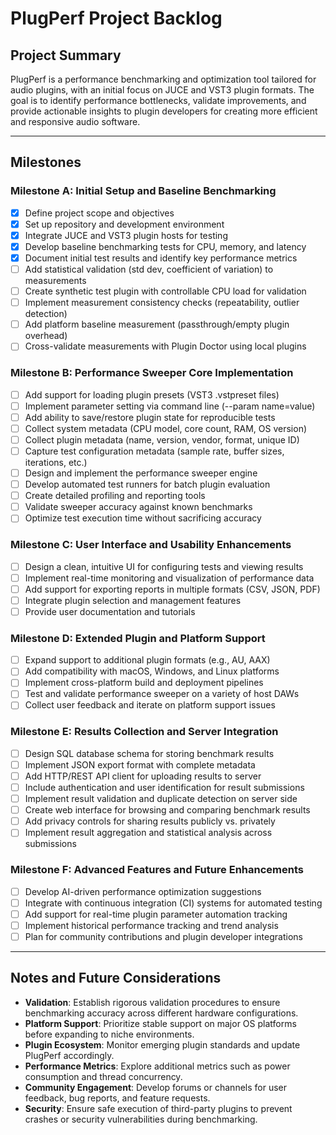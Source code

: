 # PlugPerf Project Backlog

## Project Summary
PlugPerf is a performance benchmarking and optimization tool tailored for audio plugins, with an initial focus on JUCE and VST3 plugin formats. The goal is to identify performance bottlenecks, validate improvements, and provide actionable insights to plugin developers for creating more efficient and responsive audio software.

---

## Milestones

### Milestone A: Initial Setup and Baseline Benchmarking
- [x] Define project scope and objectives
- [x] Set up repository and development environment
- [x] Integrate JUCE and VST3 plugin hosts for testing
- [x] Develop baseline benchmarking tests for CPU, memory, and latency
- [x] Document initial test results and identify key performance metrics
- [ ] Add statistical validation (std dev, coefficient of variation) to measurements
- [ ] Create synthetic test plugin with controllable CPU load for validation
- [ ] Implement measurement consistency checks (repeatability, outlier detection)
- [ ] Add platform baseline measurement (passthrough/empty plugin overhead)
- [ ] Cross-validate measurements with Plugin Doctor using local plugins

### Milestone B: Performance Sweeper Core Implementation
- [ ] Add support for loading plugin presets (VST3 .vstpreset files)
- [ ] Implement parameter setting via command line (--param name=value)
- [ ] Add ability to save/restore plugin state for reproducible tests
- [ ] Collect system metadata (CPU model, core count, RAM, OS version)
- [ ] Collect plugin metadata (name, version, vendor, format, unique ID)
- [ ] Capture test configuration metadata (sample rate, buffer sizes, iterations, etc.)
- [ ] Design and implement the performance sweeper engine
- [ ] Develop automated test runners for batch plugin evaluation
- [ ] Create detailed profiling and reporting tools
- [ ] Validate sweeper accuracy against known benchmarks
- [ ] Optimize test execution time without sacrificing accuracy

### Milestone C: User Interface and Usability Enhancements
- [ ] Design a clean, intuitive UI for configuring tests and viewing results
- [ ] Implement real-time monitoring and visualization of performance data
- [ ] Add support for exporting reports in multiple formats (CSV, JSON, PDF)
- [ ] Integrate plugin selection and management features
- [ ] Provide user documentation and tutorials

### Milestone D: Extended Plugin and Platform Support
- [ ] Expand support to additional plugin formats (e.g., AU, AAX)
- [ ] Add compatibility with macOS, Windows, and Linux platforms
- [ ] Implement cross-platform build and deployment pipelines
- [ ] Test and validate performance sweeper on a variety of host DAWs
- [ ] Collect user feedback and iterate on platform support issues

### Milestone E: Results Collection and Server Integration
- [ ] Design SQL database schema for storing benchmark results
- [ ] Implement JSON export format with complete metadata
- [ ] Add HTTP/REST API client for uploading results to server
- [ ] Include authentication and user identification for result submissions
- [ ] Implement result validation and duplicate detection on server side
- [ ] Create web interface for browsing and comparing benchmark results
- [ ] Add privacy controls for sharing results publicly vs. privately
- [ ] Implement result aggregation and statistical analysis across submissions

### Milestone F: Advanced Features and Future Enhancements
- [ ] Develop AI-driven performance optimization suggestions
- [ ] Integrate with continuous integration (CI) systems for automated testing
- [ ] Add support for real-time plugin parameter automation tracking
- [ ] Implement historical performance tracking and trend analysis
- [ ] Plan for community contributions and plugin developer integrations

---

## Notes and Future Considerations

- **Validation**: Establish rigorous validation procedures to ensure benchmarking accuracy across different hardware configurations.
- **Platform Support**: Prioritize stable support on major OS platforms before expanding to niche environments.
- **Plugin Ecosystem**: Monitor emerging plugin standards and update PlugPerf accordingly.
- **Performance Metrics**: Explore additional metrics such as power consumption and thread concurrency.
- **Community Engagement**: Develop forums or channels for user feedback, bug reports, and feature requests.
- **Security**: Ensure safe execution of third-party plugins to prevent crashes or security vulnerabilities during benchmarking.
